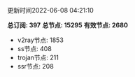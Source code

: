 更新时间2022-06-08 04:21:10

**总订阅: 397**
**总节点: 15295**
**有效节点: 2680**
- v2ray节点: 1853
- ss节点: 408
- trojan节点: 211
- ssr节点: 208
